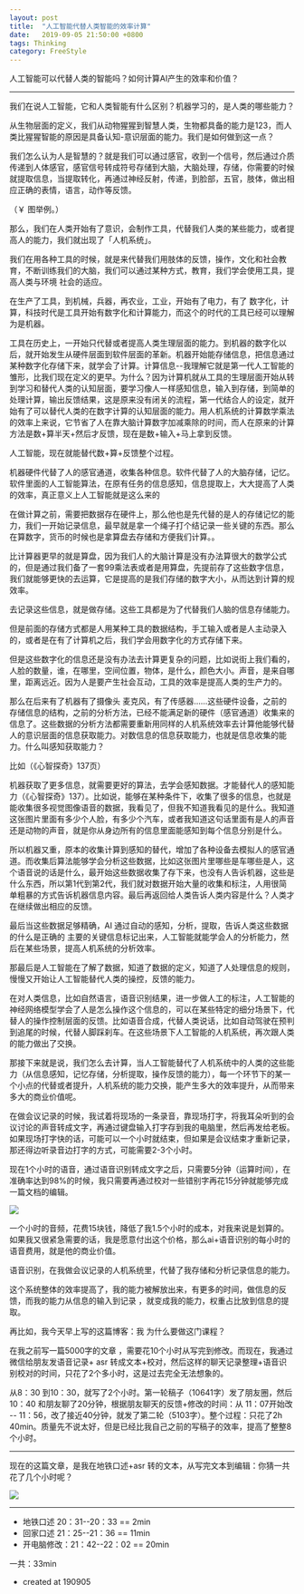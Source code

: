 ```yaml
---
layout: post
title:  "人工智能代替人类智能的效率计算"
date:   2019-09-05 21:50:00 +0800
tags: Thinking
category: FreeStyle
---
```


人工智能可以代替人类的智能吗？如何计算AI产生的效率和价值？

---

我们在说人工智能，它和人类智能有什么区别？机器学习的，是人类的哪些能力？

从生物层面的定义，我们从动物猩猩到智慧人类，生物都具备的能力是123，而人类比猩猩智能的原因是具备认知-意识层面的能力。我们是如何做到这一点？

我们怎么认为人是智慧的？就是我们可以通过感官，收到一个信号，然后通过介质传递到人体感官，感官信号转成符号存储到大脑，大脑处理，存储，你需要的时候就提取信息，当提取转化，再通过神经反射，传递，到脸部，五官，肢体，做出相应正确的表情，语言，动作等反馈。

（￥ 图举例。）

那么，我们在人类开始有了意识，会制作工具，代替我们人类的某些能力，或者提高人的能力，我们就出现了「人机系统」。

我们在用各种工具的时候，就是来代替我们用肢体的反馈，操作，文化和社会教育，不断训练我们的大脑，我们可以通过某种方式，教育，我们学会使用工具，提高人类与环境 社会的适应。


在生产了工具，到机械，兵器，再农业，工业，开始有了电力，有了 数字化，计算，科技时代是工具开始有数字化和计算能力，而这个的时代的工具已经可以理解为是机器。

工具在历史上，一开始只代替或者提高人类生理层面的能力。到机器的数字化以后，就开始发生从硬件层面到软件层面的革新。机器开始能存储信息，把信息通过某种数字化存储下来，就学会了计算。计算信息--我理解它就是第一代人工智能的雏形，比我们现在定义的更早。为什么？因为计算机就从工具的生理层面开始从转到学习和替代人类的认知层面，要学习像人一样感知信息，输入到存储，到简单的处理计算，输出反馈结果，这是原来没有闭关的流程，第一代结合人的设定，就开始有了可以替代人类的在数字计算的认知层面的能力。用人机系统的计算数学乘法的效率上来说，它节省了人在靠大脑计算数字加减乘除的时间，而人在原来的计算方法是数+算半天+然后才反馈，现在是数+输入+马上拿到反馈。

人工智能，现在就能替代数+算+反馈整个过程。

机器硬件代替了人的感官通道，收集各种信息。软件代替了人的大脑存储，记忆。软件里面的人工智能算法，在原有任务的信息感知，信息提取上，大大提高了人类的效率，真正意义上人工智能就是这么来的

在做计算之前，需要把数据存在硬件上，那么他也是先代替的是人的存储记忆的能力，我们一开始记录信息，最早就是拿一个绳子打个结记录一些关键的东西。那么在算数字，货币的时候也是拿算盘去存储和方便我们计算。。

比计算器更早的就是算盘，因为我们人的大脑计算是没有办法算很大的数学公式的，但是通过我们备了一套99乘法表或者是用算盘，先提前存了这些数字信息，我们就能够更快的去运算，它是提高的是我们存储的数字大小，从而达到计算的规效率。

去记录这些信息，就是做存储。这些工具都是为了代替我们人脑的信息存储能力。

但是前面的存储方式都是人用某种工具的数据结构，手工输入或者是人主动录入的，或者是在有了计算机之后，我们学会用数字化的方式存储下来。

但是这些数字化的信息还是没有办法去计算更复杂的问题，比如说街上我们看的，人脸的数量，谁，在哪里，空间位置，物体，是什么，颜色大小。声音，是来自哪里，距离远近。因为人是要产生社会互动，工具的效率是提高人类的生产力的。

那么在后来有了机器有了摄像头 麦克风，有了传感器……这些硬件设备，之前的存储信息的结构，之前的分析方法，已经不能满足新的硬件（感官通道）收集来的信息了。这些数据的分析方法都需要重新用同样的人机系统效率去计算他能够代替人的意识层面的信息获取能力。对数信息的信息获取能力，也就是信息收集的能力。什么叫感知获取能力？

比如（《心智探奇》137页）

机器获取了更多信息，就需要更好的算法，去学会感知数据。才能替代人的感知能力（《心智探奇》137）。比如说，能够在某种条件下，收集了很多的信息，也就是能收集很多视觉图像语音的数据，我看见了，但我不知道我看见的是什么。我知道这张图片里面有多少个人脸，有多少个汽车，或者我知道这句话里面有是人的声音还是动物的声音，就是你从身边所有的信息里面能感知到每个信息分别是什么。

所以机器又重，原本的收集计算到感知的替代，增加了各种设备去模拟人的感官通道。而收集后算法能够学会分析这些数据，比如这张图片里哪些是车哪些是人，这个语音说的话是什么，最开始这些数据收集了存下来，也没有人告诉机器，这些是什么东西，所以第1代到第2代，我们就对数据开始大量的收集和标注，人用很简单粗暴的方式告诉机器信息内容。最后再返回给人类告诉人类内容是什么？人类才在继续做出相应的反馈。

最后当这些数据足够精确，AI 通过自动的感知，分析，提取，告诉人类这些数据的什么是正确的 主要的关键信息标记出来，人工智能就能学会人的分析能力，然后在某些场景，提高人机系统的分析效率。

那最后是人工智能在了解了数据，知道了数据的定义，知道了人处理信息的规则，慢慢又开始让人工智能替代人类的操控，反馈的能力。

在对人类信息，比如自然语言，语音识别结果，进一步做人工的标注，人工智能的神经网络模型学会了人是怎么操作这个信息的，可以在某些特定的细分场景下，代替人的操作控制层面的反馈。比如语音合成，代替人类说话，比如自动驾驶在预判到追尾的时候，代替人脚踩刹车。在这些场景下人工智能的人机系统，再次跟人类的能力做出了交换。

那接下来就是说，我们怎么去计算，当人工智能替代了人机系统中的人类的这些能力（从信息感知，记忆存储，分析提取，操作反馈的能力），每一个环节下的某一个小点的代替或者提升，人机系统的能力交换，能产生多大的效率提升，从而带来多大的商业价值呢。



在做会议记录的时候，我试着将现场的一条录音，靠现场打字，将我耳朵听到的会议讨论的声音转成文字，再通过键盘输入打字存到我的电脑里，然后再发给老板。如果现场打字快的话，可能可以一个小时就结束，但如果是会议结束才重新记录，那还得边听录音边打字的方式，可能需要2-3个小时。

现在1个小时的语音，通过语音识别转成文字之后，只需要5分钟（运算时间），在准确率达到98%的时候，我只需要再通过校对一些错别字再花15分钟就能够完成一篇文档的编辑。

![](https://uploader.shimo.im/f/cQSVLC2ueFQgKJaN.png)

一个小时的音频，花费15块钱，降低了我1.5个小时的成本，对我来说是划算的。如果我又很紧急需要的话，我是愿意付出这个价格，那么ai+语音识别的每小时的语音费用，就是他的商业价值。

语音识别，在我做会议记录的人机系统里，代替了我存储和分析记录信息的能力。

这个系统整体的效率提高了，我的能力被解放出来，有更多的时间，做信息的反馈，而我的能力从信息的输入到记录 ，就变成我的能力，权重占比放到信息的提取。

再比如，我今天早上写的这篇博客：我 为什么要做这门课程？

在我之前写一篇5000字的文章 ，需要花10个小时从写完到修改。而现在，我通过微信给朋友发语音记录+ asr 转成文本+校对，然后这样的聊天记录整理+语音识别校对的时间，只花了2个多小时，这是过去完全无法想象的。

从8：30 到10：30，就写了2个小时。第一轮稿子（10641字）发了朋友圈，然后10：40 和朋友聊了20分钟，根据朋友聊天的反馈+修改的时间：从 11：07开始改 -- 11：56，改了接近40分钟，就发了第二轮（5103字）。整个过程：只花了2h 40min。质量先不说太好，但是已经比我自己之前的写稿子的效率，提高了整整8个小时。

---

现在的这篇文章，是我在地铁口述+asr 转的文本，从写完文本到编辑：你猜一共花了几个小时呢？



![](https://uploader.shimo.im/f/XlBuSEf4FBAGNeFL.png)

---


- 地铁口述 20：31--20：33 == 2min
- 回家口述 21：25--21：36 == 11min
- 开电脑修改：21：42--22：02 == 20min

一共：33min

 

- created at 190905